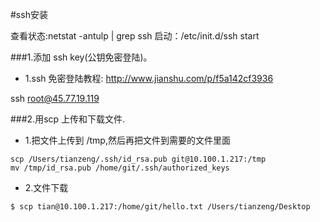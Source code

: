 #ssh安装



查看状态:netstat -antulp | grep ssh
启动：/etc/init.d/ssh start 


###1.添加 ssh key(公钥免密登陆)。
* 1.ssh 免密登陆教程: http://www.jianshu.com/p/f5a142cf3936

ssh root@45.77.19.119



###2.用scp 上传和下载文件.
* 1.把文件上传到 /tmp,然后再把文件到需要的文件里面
```
scp /Users/tianzeng/.ssh/id_rsa.pub git@10.100.1.217:/tmp
mv /tmp/id_rsa.pub /home/git/.ssh/authorized_keys
```

* 2.文件下载
```
$ scp tian@10.100.1.217:/home/git/hello.txt /Users/tianzeng/Desktop
```